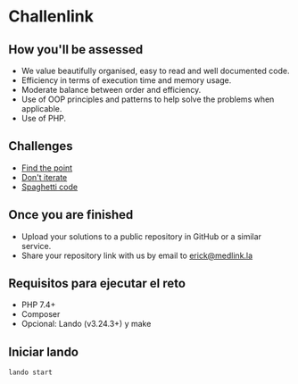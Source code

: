 # Challenlink

## How you'll be assessed

- We value beautifully organised, easy to read and well documented code.
- Efficiency in terms of execution time and memory usage.
- Moderate balance between order and efficiency.
- Use of OOP principles and patterns to help solve the problems when applicable.
- Use of PHP.

## Challenges

- [Find the point](https://github.com/medlinkla/challenlink/tree/master/challenge-01)
- [Don't iterate](https://github.com/medlinkla/challenlink/tree/master/challenge-02)
- [Spaghetti code](https://github.com/medlinkla/challenlink/tree/master/challenge-03)


## Once you are finished

- Upload your solutions to a public repository in GitHub or a similar service.
- Share your repository link with us by email to erick@medlink.la

## Requisitos para ejecutar el reto

- PHP 7.4+
- Composer
- Opcional: Lando (v3.24.3+) y make

## Iniciar lando

```bash
lando start
```